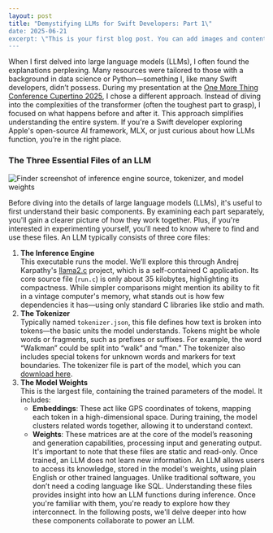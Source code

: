 ```yaml
---
layout: post
title: "Demystifying LLMs for Swift Developers: Part 1\"
date: 2025-06-21
excerpt: \"This is your first blog post. You can add images and content in this folder.\"
---
```


When I first delved into large language models (LLMs), I often found the explanations perplexing. Many resources were tailored to those with a background in data science or Python—something I, like many Swift developers, didn’t possess. 
During my presentation at the [One More Thing Conference Cupertino 2025](https://omt-conf.com/), I chose a different approach. Instead of diving into the complexities of the transformer (often the toughest part to grasp), I focused on what happens before and after it. This approach simplifies understanding the entire system. 
If you're a Swift developer exploring Apple's open-source AI framework, MLX, or just curious about how LLMs function, you’re in the right place.

### The Three Essential Files of an LLM
![Finder screenshot of inference engine source, tokenizer, and model weights ](/files.png)

Before diving into the details of large language models (LLMs), it's useful to first understand their basic components. By examining each part separately, you'll gain a clearer picture of how they work together. Plus, if you're interested in experimenting yourself, you’ll need to know where to find and use these files.
An LLM typically consists of three core files:
1. **The Inference Engine**  
   This executable runs the model. We’ll explore this through Andrej Karpathy's [llama2.c](https://github.com/karpathy/llama2.c) project, which is a self-contained C application. Its core source file (`run.c`) is only about 35 kilobytes, highlighting its compactness. While simpler comparisons might mention its ability to fit in a vintage computer's memory, what stands out is how few dependencies it has—using only standard C libraries like stdio and math.
2. **The Tokenizer**  
   Typically named `tokenizer.json`, this file defines how text is broken into tokens—the basic units the model understands. Tokens might be whole words or fragments, such as prefixes or suffixes. For example, the word “Walkman” could be split into “walk” and “man.” The tokenizer also includes special tokens for unknown words and markers for text boundaries. The tokenizer file is part of the model, which you can [download here](https://github.com/karpathy/llama2.c?tab=readme-ov-file#models).
3. **The Model Weights**  
   This is the largest file, containing the trained parameters of the model. It includes:
   - **Embeddings**: These act like GPS coordinates of tokens, mapping each token in a high-dimensional space. During training, the model clusters related words together, allowing it to understand context.
   - **Weights**: These matrices are at the core of the model’s reasoning and generation capabilities, processing input and generating output.
It's important to note that these files are static and read-only. Once trained, an LLM does not learn new information.
An LLM allows users to access its knowledge, stored in the model's weights, using plain English or other trained languages. Unlike traditional software, you don’t need a coding language like SQL.
Understanding these files provides insight into how an LLM functions during inference. Once you're familiar with them, you're ready to explore how they interconnect. In the following posts, we'll delve deeper into how these components collaborate to power an LLM.